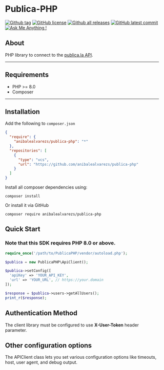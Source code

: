 # Publica-PHP
[![Github tag](https://badgen.net/github/tag/anibalealvarezs/publica-php)](https://github.com/anibalealvarezs/publica-php/tags/) [![GitHub license](https://img.shields.io/github/license/anibalealvarezs/publica-php.svg)](https://github.com/anibalealvarezs/publica-php/blob/master/LICENSE) [![Github all releases](https://img.shields.io/github/downloads/anibalealvarezs/publica-php/total.svg)](https://github.com/anibalealvarezs/publica-php/releases/) [![GitHub latest commit](https://badgen.net/github/last-commit/anibalealvarezs/publica-php)](https://GitHub.com/anibalealvarezs/publica-php/commit/) [![Ask Me Anything !](https://img.shields.io/badge/Ask%20me-anything-1abc9c.svg)](https://github.com/anibalealvarezs/anibalealvarezs)

## About

PHP library to connect to the [publica.la API](https://docs.publica.la/).

***

## Requirements

* PHP >= 8.0
* Composer

***

## Installation

Add the following to `composer.json`
```json
{
  "require": {
    "anibalealvarezs/publica-php": "*"
  },
  "repositories": [
    {
      "type": "vcs",
      "url": "https://github.com/anibalealvarezs/publica-php"
    }
  ]
}
```

Install all composer dependencies using:
```shell
composer install
```

Or install it via GitHub
```shell
composer require anibalealvarezs/publica-php
```

## Quick Start

### Note that this SDK requires PHP 8.0 or above.

```php
require_once('/path/to/PublicaPHP/vendor/autoload.php');

$publica = new PublicaPHP\ApiClient();

$publica->setConfig([
  'apiKey' => 'YOUR_API_KEY',
  'url' => 'YOUR_URL', // https://your.domain
]);

$response = $publica->users->getAllUsers();
print_r($response);
```

## Authentication Method

The client library must be configured to use **X-User-Token** header parameter.

## Other configuration options
The APIClient class lets you set various configuration options like timeouts, host, user agent, and debug output.
